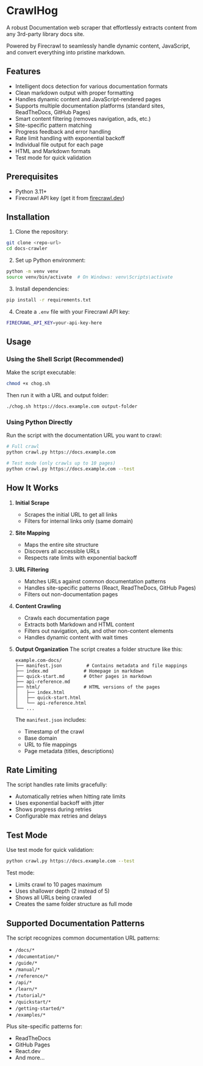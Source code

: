 # CrawlHog

A robust Documentation web scraper that effortlessly extracts content from any 3rd-party library docs site. 

Powered by Firecrawl to seamlessly handle dynamic content, JavaScript, and convert everything into pristine markdown.

## Features

- Intelligent docs detection for various documentation formats
- Clean markdown output with proper formatting
- Handles dynamic content and JavaScript-rendered pages
- Supports multiple documentation platforms (standard sites, ReadTheDocs, GitHub Pages)
- Smart content filtering (removes navigation, ads, etc.)
- Site-specific pattern matching
- Progress feedback and error handling
- Rate limit handling with exponential backoff
- Individual file output for each page
- HTML and Markdown formats
- Test mode for quick validation

## Prerequisites

- Python 3.11+
- Firecrawl API key (get it from [firecrawl.dev](https://firecrawl.dev))

## Installation

1. Clone the repository:
```bash
git clone <repo-url>
cd docs-crawler
```

2. Set up Python environment:
```bash
python -m venv venv
source venv/bin/activate  # On Windows: venv\Scripts\activate
```

3. Install dependencies:
```bash
pip install -r requirements.txt
```

4. Create a `.env` file with your Firecrawl API key:
```bash
FIRECRAWL_API_KEY=your-api-key-here
```

## Usage

### Using the Shell Script (Recommended)

Make the script executable:
```bash
chmod +x chog.sh
```

Then run it with a URL and output folder:
```bash
./chog.sh https://docs.example.com output-folder
```

### Using Python Directly

Run the script with the documentation URL you want to crawl:

```bash
# Full crawl
python crawl.py https://docs.example.com

# Test mode (only crawls up to 10 pages)
python crawl.py https://docs.example.com --test
```

## How It Works

1. **Initial Scrape**
   - Scrapes the initial URL to get all links
   - Filters for internal links only (same domain)

2. **Site Mapping**
   - Maps the entire site structure
   - Discovers all accessible URLs
   - Respects rate limits with exponential backoff

3. **URL Filtering**
   - Matches URLs against common documentation patterns
   - Handles site-specific patterns (React, ReadTheDocs, GitHub Pages)
   - Filters out non-documentation pages

4. **Content Crawling**
   - Crawls each documentation page
   - Extracts both Markdown and HTML content
   - Filters out navigation, ads, and other non-content elements
   - Handles dynamic content with wait times

5. **Output Organization**
   The script creates a folder structure like this:
   ```
   example.com-docs/
   ├── manifest.json         # Contains metadata and file mappings
   ├── index.md             # Homepage in markdown
   ├── quick-start.md       # Other pages in markdown
   ├── api-reference.md
   ├── html/                # HTML versions of the pages
   │   ├── index.html
   │   ├── quick-start.html
   │   └── api-reference.html
   └── ...
   ```

   The `manifest.json` includes:
   - Timestamp of the crawl
   - Base domain
   - URL to file mappings
   - Page metadata (titles, descriptions)

## Rate Limiting

The script handles rate limits gracefully:
- Automatically retries when hitting rate limits
- Uses exponential backoff with jitter
- Shows progress during retries
- Configurable max retries and delays

## Test Mode

Use test mode for quick validation:
```bash
python crawl.py https://docs.example.com --test
```

Test mode:
- Limits crawl to 10 pages maximum
- Uses shallower depth (2 instead of 5)
- Shows all URLs being crawled
- Creates the same folder structure as full mode

## Supported Documentation Patterns

The script recognizes common documentation URL patterns:
- `/docs/*`
- `/documentation/*`
- `/guide/*`
- `/manual/*`
- `/reference/*`
- `/api/*`
- `/learn/*`
- `/tutorial/*`
- `/quickstart/*`
- `/getting-started/*`
- `/examples/*`

Plus site-specific patterns for:
- ReadTheDocs
- GitHub Pages
- React.dev
- And more... 